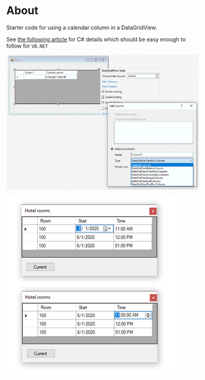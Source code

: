﻿# About

Starter code for using a calendar column in a DataGridView.

See [the following article](https://social.technet.microsoft.com/wiki/contents/articles/53930.windows-forms-datagridview-dates-and-numeric-columns-c.aspx) for C# details which should be easy enough to follow for `VB.NET`

![img](assets/c1.png)

![img](assets/f1.png)